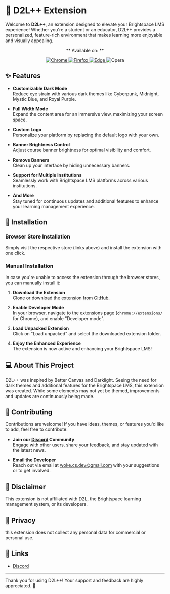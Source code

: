 # 🎨 D2L++ Extension

Welcome to **D2L++**, an extension designed to elevate your Brightspace LMS experience! Whether you're a student or an educator, D2L++ provides a personalized, feature-rich environment that makes learning more enjoyable and visually appealing.

<p align="center">
**  Available on:
**</p>

<p align="center">
  <a href="https://chromewebstore.google.com/detail/d2l++/ldfpkhphkekoooibkdphjpdcmckbhpha?hl=en&authuser=0">
    <img src="https://img.shields.io/badge/Chrome-4285F4?style=for-the-badge&logo=google-chrome&logoColor=white" alt="Chrome">
  </a>
  <a href="https://addons.mozilla.org/en-CA/firefox/addon/d2lpp/?utm_source=addons.mozilla.org&utm_medium=referral&utm_content=search">
    <img src="https://img.shields.io/badge/Firefox-FF7139?style=for-the-badge&logo=firefox-browser&logoColor=white" alt="Firefox">
  </a>
  <a href="https://chromewebstore.google.com/detail/d2l++/ldfpkhphkekoooibkdphjpdcmckbhpha?hl=en&authuser=0">
    <img src="https://img.shields.io/badge/Edge-0078D7?style=for-the-badge&logo=microsoft-edge&logoColor=white" alt="Edge">
  </a>
  <img src="https://img.shields.io/badge/Opera-FF1B2D?style=for-the-badge&logo=opera&logoColor=white" alt="Opera">
</p>

## ✨ Features

- **Customizable Dark Mode**  
  Reduce eye strain with various dark themes like Cyberpunk, Midnight, Mystic Blue, and Royal Purple.

- **Full Width Mode**  
  Expand the content area for an immersive view, maximizing your screen space.

- **Custom Logo**  
  Personalize your platform by replacing the default logo with your own.

- **Banner Brightness Control**  
  Adjust course banner brightness for optimal visibility and comfort.

- **Remove Banners**  
  Clean up your interface by hiding unnecessary banners.

- **Support for Multiple Institutions**  
  Seamlessly work with Brightspace LMS platforms across various institutions.

- **And More**  
  Stay tuned for continuous updates and additional features to enhance your learning management experience.

## 🚀 Installation

### Browser Store Installation

Simply visit the respective store (links above) and install the extension with one click.

### Manual Installation

In case you're unable to access the extension through the browser stores, you can manually install it:

1. **Download the Extension**  
   Clone or download the extension from [GitHub](#).

2. **Enable Developer Mode**  
   In your browser, navigate to the extensions page (`chrome://extensions/` for Chrome), and enable "Developer mode".

3. **Load Unpacked Extension**  
   Click on "Load unpacked" and select the downloaded extension folder.

4. **Enjoy the Enhanced Experience**  
   The extension is now active and enhancing your Brightspace LMS!

## 💻 About This Project

D2L++ was inspired by Better Canvas and Darklight. Seeing the need for dark themes and additional features for the Brightspace LMS, this extension was created. While some elements may not yet be themed, improvements and updates are continuously being made.

## 👥 Contributing

Contributions are welcome! If you have ideas, themes, or features you'd like to add, feel free to contribute:

- **Join our [Discord](https://discord.gg/7dFmcn9HKc) Community**  
  Engage with other users, share your feedback, and stay updated with the latest news.

- **Email the Developer**  
  Reach out via email at woke.cs.dev@gmail.com with your suggestions or to get involved.

## 📜 Disclaimer

This extension is not affiliated with D2L, the Brightspace learning management system, or its developers.

## 🔐 Privacy

this extension does not collect any personal data for commercial or personal use.

## 📝 Links

- [Discord](https://discord.gg/7dFmcn9HKc)


---

Thank you for using D2L++! Your support and feedback are highly appreciated. 🚀
